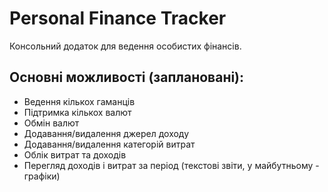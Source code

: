 # Personal Finance Tracker

Консольний додаток для ведення особистих фінансів.

## Основні можливості (заплановані):
- Ведення кількох гаманців
- Підтримка кількох валют
- Обмін валют
- Додавання/видалення джерел доходу
- Додавання/видалення категорій витрат
- Облік витрат та доходів
- Перегляд доходів і витрат за період (текстові звіти, у майбутньому - графіки) 